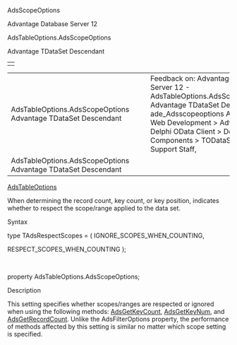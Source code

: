 AdsScopeOptions




Advantage Database Server 12  

AdsTableOptions.AdsScopeOptions

Advantage TDataSet Descendant

|  |
| --- |
|  |

|  |  |  |  |  |
| --- | --- | --- | --- | --- |
| AdsTableOptions.AdsScopeOptions  Advantage TDataSet Descendant |  |  | Feedback on: Advantage Database Server 12 - AdsTableOptions.AdsScopeOptions Advantage TDataSet Descendant ade\_Adsscopeoptions Advantage Web Development > Advantage Delphi OData Client > Delphi OData Components > TODataSet / Dear Support Staff, |  |
| AdsTableOptions.AdsScopeOptions  Advantage TDataSet Descendant |  |  |  |  |

[AdsTableOptions](ade_adstableoptions.htm)

When determining the record count, key count, or key position, indicates whether to respect the scope/range applied to the data set.

Syntax

type TAdsRespectScopes = ( IGNORE\_SCOPES\_WHEN\_COUNTING,

RESPECT\_SCOPES\_WHEN\_COUNTING );

 

property AdsTableOptions.AdsScopeOptions;

Description

This setting specifies whether scopes/ranges are respected or ignored when using the following methods: [AdsGetKeyCount](ade_adsgetkeycount.htm), [AdsGetKeyNum](ade_adsgetkeynum.htm), and [AdsGetRecordCount](ade_adsgetrecordcount.htm). Unlike the AdsFilterOptions property, the performance of methods affected by this setting is similar no matter which scope setting is specified.